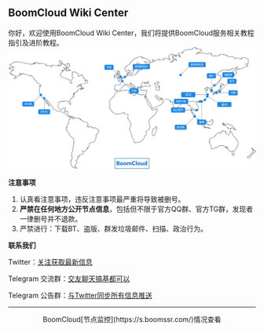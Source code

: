 ##  BoomCloud Wiki Center
你好，欢迎使用BoomCloud Wiki Center，我们将提供BoomCloud服务相关教程指引及进阶教程。
![](/assets/map.svg)

**注意事项**
1. 认真看注意事项，违反注意事项最严重将导致被删号。
2. **严禁在任何地方公开节点信息**，包括但不限于官方QQ群、官方TG群，发现者一律删号并不退款。
3. 严禁进行：下载BT、盗版、群发垃圾邮件、扫描、政治行为。

**联系我们**

  <i class="fa fa-twitter" aria-hidden="true"></i> Twitter：[关注获取最新信息](https://twitter.com/BoomCloud_)

  <i class="fa fa-users" aria-hidden="true"></i> Telegram 交流群：[交友聊天搞基都可以](https://t.me/boomcloud)

  <i class="fa fa-users" aria-hidden="true"></i> Telegram 公告群：[与Twitter同步所有信息推送](https://t.me/boomNotice)

---

<center> BoomCloud[节点监控](https://s.boomssr.com/)情况查看 <center>
